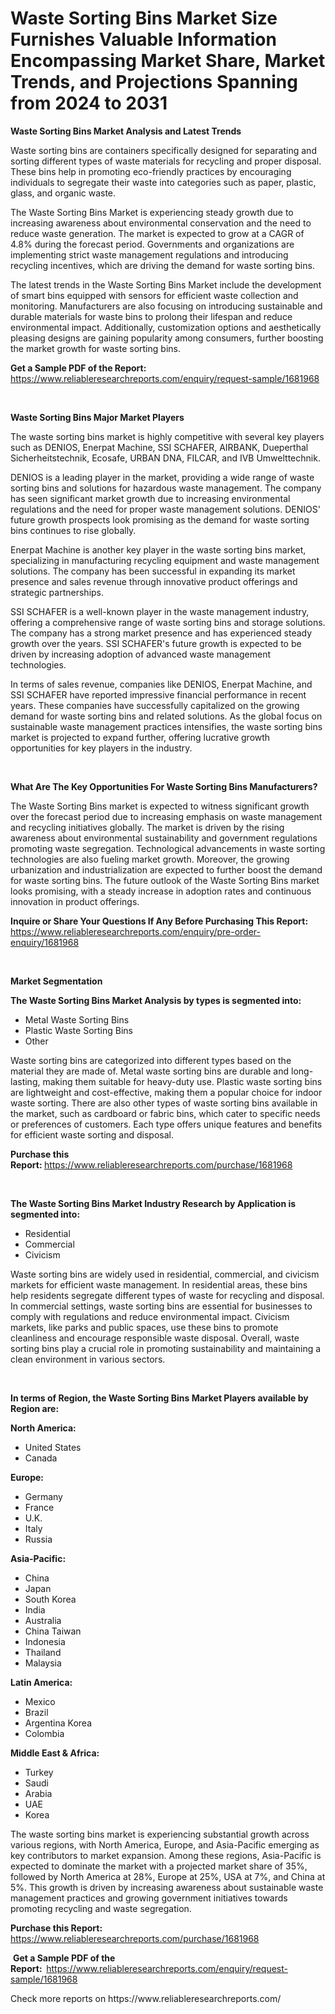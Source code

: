 <p><h1>Waste Sorting Bins Market Size Furnishes Valuable Information Encompassing Market Share, Market Trends, and Projections Spanning from 2024 to 2031</h1></p><p><strong>Waste Sorting Bins Market Analysis and Latest Trends</strong></p>
<p><p>Waste sorting bins are containers specifically designed for separating and sorting different types of waste materials for recycling and proper disposal. These bins help in promoting eco-friendly practices by encouraging individuals to segregate their waste into categories such as paper, plastic, glass, and organic waste.</p><p>The Waste Sorting Bins Market is experiencing steady growth due to increasing awareness about environmental conservation and the need to reduce waste generation. The market is expected to grow at a CAGR of 4.8% during the forecast period. Governments and organizations are implementing strict waste management regulations and introducing recycling incentives, which are driving the demand for waste sorting bins.</p><p>The latest trends in the Waste Sorting Bins Market include the development of smart bins equipped with sensors for efficient waste collection and monitoring. Manufacturers are also focusing on introducing sustainable and durable materials for waste bins to prolong their lifespan and reduce environmental impact. Additionally, customization options and aesthetically pleasing designs are gaining popularity among consumers, further boosting the market growth for waste sorting bins.</p></p>
<p><strong>Get a Sample PDF of the Report:&nbsp;</strong> <a href="https://www.reliableresearchreports.com/enquiry/request-sample/1681968">https://www.reliableresearchreports.com/enquiry/request-sample/1681968</a></p>
<p>&nbsp;</p>
<p><strong>Waste Sorting Bins Major Market Players</strong></p>
<p><p>The waste sorting bins market is highly competitive with several key players such as DENIOS, Enerpat Machine, SSI SCHAFER, AIRBANK, Dueperthal Sicherheitstechnik, Ecosafe, URBAN DNA, FILCAR, and IVB Umwelttechnik.</p><p>DENIOS is a leading player in the market, providing a wide range of waste sorting bins and solutions for hazardous waste management. The company has seen significant market growth due to increasing environmental regulations and the need for proper waste management solutions. DENIOS' future growth prospects look promising as the demand for waste sorting bins continues to rise globally.</p><p>Enerpat Machine is another key player in the waste sorting bins market, specializing in manufacturing recycling equipment and waste management solutions. The company has been successful in expanding its market presence and sales revenue through innovative product offerings and strategic partnerships.</p><p>SSI SCHAFER is a well-known player in the waste management industry, offering a comprehensive range of waste sorting bins and storage solutions. The company has a strong market presence and has experienced steady growth over the years. SSI SCHAFER's future growth is expected to be driven by increasing adoption of advanced waste management technologies.</p><p>In terms of sales revenue, companies like DENIOS, Enerpat Machine, and SSI SCHAFER have reported impressive financial performance in recent years. These companies have successfully capitalized on the growing demand for waste sorting bins and related solutions. As the global focus on sustainable waste management practices intensifies, the waste sorting bins market is projected to expand further, offering lucrative growth opportunities for key players in the industry.</p></p>
<p>&nbsp;</p>
<p><strong>What Are The Key Opportunities For Waste Sorting Bins Manufacturers?</strong></p>
<p><p>The Waste Sorting Bins market is expected to witness significant growth over the forecast period due to increasing emphasis on waste management and recycling initiatives globally. The market is driven by the rising awareness about environmental sustainability and government regulations promoting waste segregation. Technological advancements in waste sorting technologies are also fueling market growth. Moreover, the growing urbanization and industrialization are expected to further boost the demand for waste sorting bins. The future outlook of the Waste Sorting Bins market looks promising, with a steady increase in adoption rates and continuous innovation in product offerings.</p></p>
<p><strong>Inquire or Share Your Questions If Any Before Purchasing This Report:</strong> <a href="https://www.reliableresearchreports.com/enquiry/pre-order-enquiry/1681968">https://www.reliableresearchreports.com/enquiry/pre-order-enquiry/1681968</a></p>
<p>&nbsp;</p>
<p><strong>Market Segmentation</strong></p>
<p><strong>The Waste Sorting Bins Market Analysis by types is segmented into:</strong></p>
<p><ul><li>Metal Waste Sorting Bins</li><li>Plastic Waste Sorting Bins</li><li>Other</li></ul></p>
<p><p>Waste sorting bins are categorized into different types based on the material they are made of. Metal waste sorting bins are durable and long-lasting, making them suitable for heavy-duty use. Plastic waste sorting bins are lightweight and cost-effective, making them a popular choice for indoor waste sorting. There are also other types of waste sorting bins available in the market, such as cardboard or fabric bins, which cater to specific needs or preferences of customers. Each type offers unique features and benefits for efficient waste sorting and disposal.</p></p>
<p><strong>Purchase this Report:&nbsp;</strong><a href="https://www.reliableresearchreports.com/purchase/1681968">https://www.reliableresearchreports.com/purchase/1681968</a></p>
<p>&nbsp;</p>
<p><strong>The Waste Sorting Bins Market Industry Research by Application is segmented into:</strong></p>
<p><ul><li>Residential</li><li>Commercial</li><li>Civicism</li></ul></p>
<p><p>Waste sorting bins are widely used in residential, commercial, and civicism markets for efficient waste management. In residential areas, these bins help residents segregate different types of waste for recycling and disposal. In commercial settings, waste sorting bins are essential for businesses to comply with regulations and reduce environmental impact. Civicism markets, like parks and public spaces, use these bins to promote cleanliness and encourage responsible waste disposal. Overall, waste sorting bins play a crucial role in promoting sustainability and maintaining a clean environment in various sectors.</p></p>
<p>&nbsp;</p>
<p><strong>In terms of Region, the Waste Sorting Bins Market Players available by Region are:</strong></p>
<p>
    <p> <strong> North America: </strong>
        <ul>
            <li>United States</li>
            <li>Canada</li>
        </ul>
        </p> 
    <p> <strong> Europe: </strong>
        <ul>
            <li>Germany</li>
            <li>France</li>
            <li>U.K.</li>
            <li>Italy</li>
            <li>Russia</li>
        </ul>
        </p> 
    <p> <strong> Asia-Pacific: </strong>
        <ul>
            <li>China</li>
            <li>Japan</li>
            <li>South Korea</li>
            <li>India</li>
            <li>Australia</li>
            <li>China Taiwan</li>
            <li>Indonesia</li>
            <li>Thailand</li>
            <li>Malaysia</li>
        </ul>
        </p> 
    <p> <strong> Latin America: </strong>
        <ul>
            <li>Mexico</li>
            <li>Brazil</li>
            <li>Argentina Korea</li>
            <li>Colombia</li>
        </ul>
        </p> 
    <p> <strong> Middle East & Africa: </strong>
        <ul>
            <li>Turkey</li>
            <li>Saudi</li>
            <li>Arabia</li>
            <li>UAE</li>
            <li>Korea</li>
        </ul>
    </p>
    </p>
<p><p>The waste sorting bins market is experiencing substantial growth across various regions, with North America, Europe, and Asia-Pacific emerging as key contributors to market expansion. Among these regions, Asia-Pacific is expected to dominate the market with a projected market share of 35%, followed by North America at 28%, Europe at 25%, USA at 7%, and China at 5%. This growth is driven by increasing awareness about sustainable waste management practices and growing government initiatives towards promoting recycling and waste segregation.</p></p>
<p><strong>Purchase this Report: </strong><a href="https://www.reliableresearchreports.com/purchase/1681968">https://www.reliableresearchreports.com/purchase/1681968</a></p>
<p>&nbsp;<strong>Get a Sample PDF of the Report:&nbsp;&nbsp;</strong><a href="https://www.reliableresearchreports.com/enquiry/request-sample/1681968">https://www.reliableresearchreports.com/enquiry/request-sample/1681968</a></p>
<p><strong></strong></p>
<p>Check more reports on https://www.reliableresearchreports.com/</p>